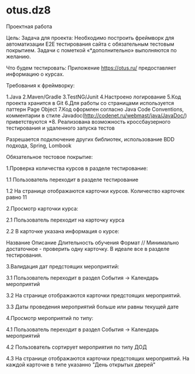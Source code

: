 # otus.dz8

Проектная работа

Цель:
Задача для проекта:  Необходимо построить фреймворк для автоматизации Е2Е тестирования сайта с обязательным тестовым покрытием. 
Задачи с пометкой «*дополнительно» выполняются по желанию.

Что будем тестировать: Приложение https://otus.ru/ предоставляет информацию о курсах.

Требования к фреймворку:

1.Java
2.Maven/Gradle
3.TestNG/Junit
4.Настроено логирование
5.Код проекта хранится в Git
6.Для работы со страницами используется паттерн Page Object
7.Код оформлен согласно Java Code Conventions, комментарии в стиле Javadoc(http://codenet.ru/webmast/java/JavaDoc/) приветствуются
*8. Реализована возможность кроссбаузерного тестирования и удаленного запуска тестов

Разрешается подключение других библиотек, использование BDD подхода, Spring, Lombook 

Обязательное тестовое покрытие:

1.Проверка количества курсов в разделе тестирование:

  1.1 Пользователь переходит в разделе тестирование 

  1.2 На странице отображаются карточки курсов. Количество карточек равно 11

2.Просмотр карточки курса: 

  2.1 Пользователь переходит на карточку курса

  2.2 В карточке указана информация о курсе:

Название
Описание
Длительность обучения
Формат // Минимально достаточное - проверить одну карточку. В идеале все в разделе тестирования.

3.Валидация дат предстоящих мероприятий: 

  3.1 Пользователь переходит в раздел События -> Календарь мероприятий 

  3.2 На странице отображаются карточки предстоящих мероприятий. 

  3.3 Даты проведения мероприятий больше или равны текущей дате

4.Просмотр мероприятий по типу: 

  4.1 Пользователь переходит в раздел События -> Календарь мероприятий 

  4.2 Пользователь сортирует мероприятия по типу ДОД

  4.3 На странице отображаются карточки предстоящих мероприятий. На каждой карточке в типе указанно "День открытых дверей" 
